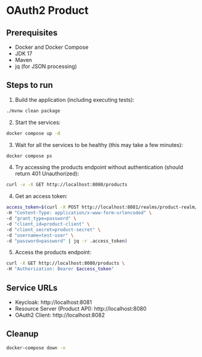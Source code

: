 # OAuth2 Product

## Prerequisites
- Docker and Docker Compose
- JDK 17
- Maven
- jq (for JSON processing)

## Steps to run

1. Build the application (including executing tests):
```bash
./mvnw clean package
```

2. Start the services:
```bash
docker compose up -d
```

3. Wait for all the services to be healthy (this may take a few minutes):
```bash
docker compose ps
```
4. Try accessing the products endpoint without authentication (should return 401 Unauthorized):
```bash
curl -v -X GET http://localhost:8080/products
```

4. Get an access token:
```bash
access_token=$(curl -X POST http://localhost:8081/realms/product-realm/protocol/openid-connect/token \
-H "Content-Type: application/x-www-form-urlencoded" \
-d "grant_type=password" \
-d "client_id=product-client" \
-d "client_secret=product-secret" \
-d "username=test-user" \
-d "password=password" | jq -r .access_token)
```

5. Access the products endpoint:
```bash
curl -X GET http://localhost:8080/products \
-H "Authorization: Bearer $access_token"
```

## Service URLs
- Keycloak: http://localhost:8081
- Resource Server (Product API): http://localhost:8080
- OAuth2 Client: http://localhost:8082

## Cleanup
```bash
docker-compose down -v
```